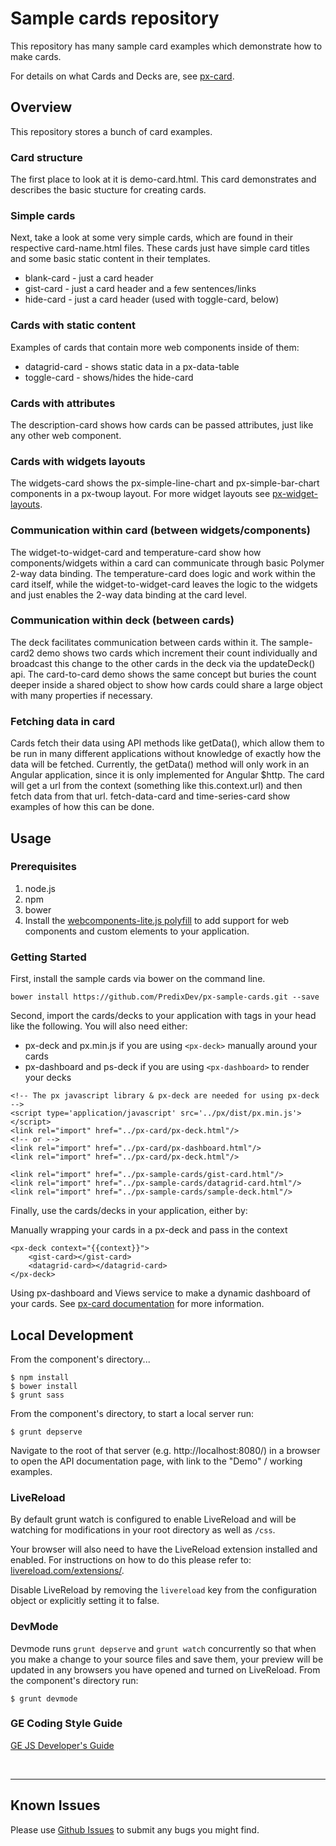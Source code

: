# Sample cards repository

This repository has many sample card examples which demonstrate how to make cards.

For details on what Cards and Decks are, see [px-card](https://github.com/PredixDev/px-card).

## Overview

This repository stores a bunch of card examples.

### Card structure
The first place to look at it is demo-card.html.  This card demonstrates and describes the basic stucture for creating cards.

### Simple cards
Next, take a look at some very simple cards, which are found in their respective card-name.html files.  These cards just have simple card titles and some basic static content in their templates.
* blank-card  -  just a card header
* gist-card  -  just a card header and a few sentences/links
* hide-card  -  just a card header (used with toggle-card, below)

### Cards with static content
Examples of cards that contain more web components inside of them:
* datagrid-card  -  shows static data in a px-data-table
* toggle-card  -  shows/hides the hide-card

### Cards with attributes
The description-card shows how cards can be passed attributes, just like any other web component.

### Cards with widgets layouts
The widgets-card shows the px-simple-line-chart and px-simple-bar-chart components in a px-twoup layout.  For more widget layouts see [px-widget-layouts](https://github.com/PredixDev/px-widget-cards).

### Communication within card (between widgets/components)
The widget-to-widget-card and temperature-card show how components/widgets within a card can communicate through basic Polymer 2-way data binding.  The temperature-card does logic and work within the card itself, while the widget-to-widget-card leaves the logic to the widgets and just enables the 2-way data binding at the card level.

### Communication within deck (between cards)
The deck facilitates communication between cards within it.  The sample-card2 demo shows two cards which increment their count individually and broadcast this change to the other cards in the deck via the updateDeck() api.  The card-to-card demo shows the same concept but buries the count deeper inside a shared object to show how cards could share a large object with many properties if necessary.

### Fetching data in card
Cards fetch their data using API methods like getData(), which allow them to be run in many different applications without knowledge of exactly how the data will be fetched.  Currently, the getData() method will only work in an Angular application, since it is only implemented for Angular $http.  The card will get a url from the context (something like this.context.url) and then fetch data from that url.  fetch-data-card and time-series-card show examples of how this can be done.

## Usage

### Prerequisites
1. node.js
2. npm
3. bower
4. Install the [webcomponents-lite.js polyfill](https://github.com/webcomponents/webcomponentsjs) to add support for web components and custom elements to your application.

### Getting Started

First, install the sample cards via bower on the command line.

```
bower install https://github.com/PredixDev/px-sample-cards.git --save
```
Second, import the cards/decks to your application with tags in your head like the following.  You will also need either:
* px-deck and px.min.js if you are using ```<px-deck>``` manually around your cards
* px-dashboard and ps-deck if you are using ```<px-dashboard>``` to render your decks

```
<!-- The px javascript library & px-deck are needed for using px-deck -->
<script type='application/javascript' src='../px/dist/px.min.js'></script>
<link rel="import" href="../px-card/px-deck.html"/>
<!-- or -->
<link rel="import" href="../px-card/px-dashboard.html"/>
<link rel="import" href="../px-card/px-deck.html"/>

<link rel="import" href="../px-sample-cards/gist-card.html"/>
<link rel="import" href="../px-sample-cards/datagrid-card.html"/>
<link rel="import" href="../px-sample-cards/sample-deck.html"/>
```

Finally, use the cards/decks in your application, either by:

Manually wrapping your cards in a px-deck and pass in the context
```
<px-deck context="{{context}}">
	<gist-card></gist-card>
	<datagrid-card></datagrid-card>
</px-deck>
```

Using px-dashboard and Views service to make a dynamic dashboard of your cards.  See [px-card documentation](https://github.com/PredixDev/px-card) for more information.

## Local Development

From the component's directory...

```
$ npm install
$ bower install
$ grunt sass
```

From the component's directory, to start a local server run:

```
$ grunt depserve
```

Navigate to the root of that server (e.g. http://localhost:8080/) in a browser to open the API documentation page, with link to the "Demo" / working examples.

### LiveReload

By default grunt watch is configured to enable LiveReload and will be watching for modifications in your root directory as well as `/css`.

Your browser will also need to have the LiveReload extension installed and enabled. For instructions on how to do this please refer to: [livereload.com/extensions/](http://livereload.com/extensions/).

Disable LiveReload by removing the `livereload` key from the configuration object or explicitly setting it to false.


### DevMode
Devmode runs `grunt depserve` and `grunt watch` concurrently so that when you make a change to your source files and save them, your preview will be updated in any browsers you have opened and turned on LiveReload.
From the component's directory run:

```
$ grunt devmode
```

### GE Coding Style Guide
[GE JS Developer's Guide](https://github.com/GeneralElectric/javascript)

<br />
<hr />

## Known Issues

Please use [Github Issues](https://github.com/PredixDev/COMPONENT/issues) to submit any bugs you might find.
